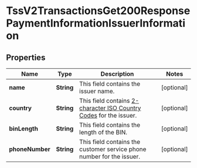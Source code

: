 
# TssV2TransactionsGet200ResponsePaymentInformationIssuerInformation

## Properties
Name | Type | Description | Notes
------------ | ------------- | ------------- | -------------
**name** | **String** | This field contains the issuer name.  |  [optional]
**country** | **String** | This field contains [2-character ISO Country Codes](http://apps.cybersource.com/library/documentation/sbc/quickref/countries_alpha_list.pdf) for the issuer.  |  [optional]
**binLength** | **String** | This field contains the length of the BIN.  |  [optional]
**phoneNumber** | **String** | This field contains the customer service phone number for the issuer.  |  [optional]




